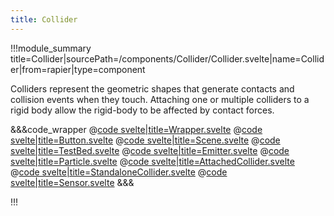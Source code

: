 ```yaml
---
title: Collider
---
```


<script lang="ts">
import Wrapper from '$examples/rapier/collider/Wrapper.svelte'
</script>

!!!module_summary title=Collider|sourcePath=/components/Collider/Collider.svelte|name=Collider|from=rapier|type=component

Colliders represent the geometric shapes that generate contacts and collision events when they touch. Attaching one or multiple colliders to a rigid body allow the rigid-body to be affected by contact forces.

<ExampleWrapper>
  <Wrapper />
</ExampleWrapper>



&&&code_wrapper
@[code svelte|title=Wrapper.svelte](../../examples/rapier/collider/Wrapper.svelte)
@[code svelte|title=Button.svelte](../../examples/rapier/collider/Button.svelte)
@[code svelte|title=Scene.svelte](../../examples/rapier/collider/Scene.svelte)
@[code svelte|title=TestBed.svelte](../../examples/rapier/collider/TestBed.svelte)
@[code svelte|title=Emitter.svelte](../../examples/rapier/collider/Emitter.svelte)
@[code svelte|title=Particle.svelte](../../examples/rapier/collider/Particle.svelte)
@[code svelte|title=AttachedCollider.svelte](../../examples/rapier/collider/AttachedCollider.svelte)
@[code svelte|title=StandaloneCollider.svelte](../../examples/rapier/collider/StandaloneCollider.svelte)
@[code svelte|title=Sensor.svelte](../../examples/rapier/collider/Sensor.svelte)
&&&

!!!
